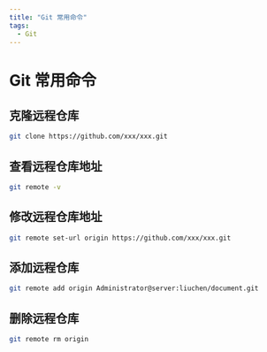 ```yaml
---
title: "Git 常用命令"
tags:
  - Git
---
```


# Git 常用命令

## 克隆远程仓库
```bash
git clone https://github.com/xxx/xxx.git
```

## 查看远程仓库地址
```bash
git remote -v
```

## 修改远程仓库地址
```bash
git remote set-url origin https://github.com/xxx/xxx.git
```

## 添加远程仓库
```bash
git remote add origin Administrator@server:liuchen/document.git
```

## 删除远程仓库
```bash
git remote rm origin
```